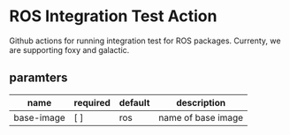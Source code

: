 # ROS Integration Test Action

Github actions for running integration test for ROS packages.
Currenty, we are supporting foxy and galactic.

## paramters

|    name    | required | default |    description     |
| ---------- | -------- | ------- | ------------------ |
| base-image | [ ]      | ros     | name of base image |